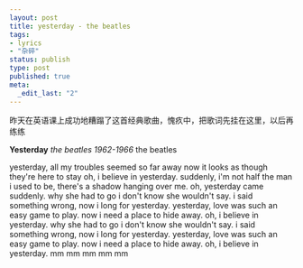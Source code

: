 ```yaml
---
layout: post
title: yesterday - the beatles
tags: 
- lyrics
- "杂碎"
status: publish
type: post
published: true
meta: 
  _edit_last: "2"
---
```


昨天在英语课上成功地糟蹋了这首经典歌曲，愧疚中，把歌词先挂在这里，以后再练练



<strong>Yesterday</strong>
<em>the beatles 1962-1966 </em>
the beatles


yesterday, all my troubles seemed so far away
now it looks as though they're here to stay
oh, i believe in yesterday.
suddenly, i'm not half the man i used to be,
there's a shadow hanging over me.
oh, yesterday came suddenly.
why she had to go i don't know she wouldn't say.
i said something wrong, now i long for yesterday.
yesterday, love was such an easy game to play.
now i need a place to hide away.
oh, i believe in yesterday.
why she had to go i don't know she wouldn't say.
i said something wrong, now i long for yesterday.
yesterday, love was such an easy game to play.
now i need a place to hide away.
oh, i believe in yesterday.
mm mm mm mm mm

